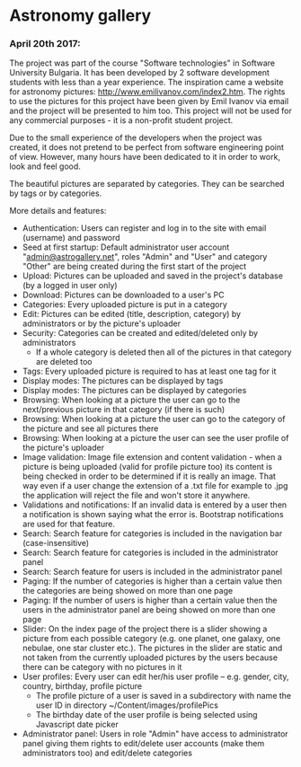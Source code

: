 # Astronomy gallery

### April 20th 2017:

The project was part of the course "Software technologies" in Software University Bulgaria. It has been developed by 2 software development students with less than a year experience. The inspiration came a website for astronomy pictures: <a href="http://www.emilivanov.com/index2.htm" target="_blank">http://www.emilivanov.com/index2.htm</a>. The rights to use the pictures for this project have been given by Emil Ivanov via email and the project will be presented to him too. This project will not be used for any commercial purposes - it is a non-profit student project.

Due to the small experience of the developers when the project was created, it does not pretend to be perfect from software engineering point of view. However, many hours have been dedicated to it in order to work, look and feel good.

The beautiful pictures are separated by categories. They can be searched by tags or by categories.

More details and features:

- Authentication: Users can register and log in to the site with email (username) and password
- Seed at first startup: Default administrator user account "admin@astrogallery.net", roles "Admin" and "User" and category "Other" are being created during the first start of the project 
- Upload: Pictures can be uploaded and saved in the project's database (by a logged in user only)
- Download: Pictures can be downloaded to a user's PC
- Categories: Every uploaded picture is put in a category
- Edit: Pictures can be edited (title, description, category) by administrators or by the picture's uploader
- Security: Categories can be created and edited/deleted only by administrators
	* If a whole category is deleted then all of the pictures in that category are deleted too
- Tags: Every uploaded picture is required to has at least one tag for it
- Display modes: The pictures can be displayed by tags
- Display modes: The pictures can be displayed by categories
- Browsing: When looking at a picture the user can go to the next/previous picture in that category (if there is such)
- Browsing: When looking at a picture the user can go to the category of the picture and see all pictures there
- Browsing: When looking at a picture the user can see the user profile of the picture's uploader
- Image validation: Image file extension and content validation - when a picture is being uploaded (valid for profile picture too) its content is being checked in order to be determined if it is really an image. That way even if a user change the extension of a .txt file for example to .jpg the application will reject the file and won't store it anywhere.
- Validations and notifications: If an invalid data is entered by a user then a notification is shown saying what the error is. Bootstrap notifications are used for that feature.
- Search: Search feature for categories is included in the navigation bar (case-insensitive)
- Search: Search feature for categories is included in the administrator panel
- Search: Search feature for users is included in the administrator panel
- Paging: If the number of categories is higher than a certain value then the categories are being showed on more than one page
- Paging: If the number of users is higher than a certain value then the users in the administrator panel are being showed on more than one page
- Slider: On the index page of the project there is a slider showing a picture from each possible category (e.g. one planet, one galaxy, one nebulae, one star cluster etc.). The pictures in the slider are static and not taken from the currently uploaded pictures by the users because there can be category with no pictures in it
- User profiles: Every user can edit her/his user profile – e.g. gender, city, country, birthday, profile picture
	* The profile picture of a user is saved in a subdirectory with name the user ID in directory ~/Content/images/profilePics
	* The birthday date of the user profile is being selected using Javascript date picker
- Administrator panel: Users in role "Admin" have access to administrator panel giving them rights to edit/delete user accounts (make them administrators too) and edit/delete categories




